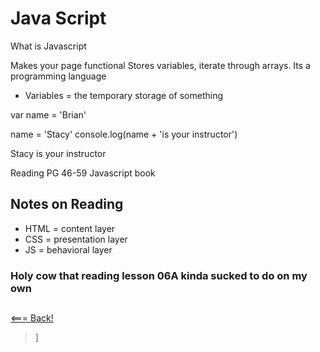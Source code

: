 # Java Script

What is Javascript 

Makes your page functional
Stores variables, iterate through arrays. Its a programming language

- Variables = the temporary storage of something

var name = 'Brian'

name = 'Stacy'
console.log(name + 'is your instructor')

Stacy is your instructor

Reading PG 46-59 Javascript book

## Notes on Reading

- HTML = content layer
- CSS = presentation layer
- JS = behavioral layer

### Holy cow that reading lesson 06A kinda sucked to do on my own

##



[<=== Back!](class102.main.md)
>]